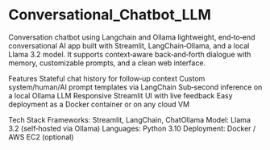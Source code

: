 # Conversational_Chatbot_LLM
Conversation chatbot using Langchain and Ollama
lightweight, end‑to‑end conversational AI app built with Streamlit, LangChain‑Ollama, and a local Llama 3.2 model. It supports context‑aware back‑and‑forth dialogue with memory, customizable prompts, and a clean web interface.

Features
Stateful chat history for follow‑up context
Custom system/human/AI prompt templates via LangChain
Sub‑second inference on a local Ollama LLM
Responsive Streamlit UI with live feedback
Easy deployment as a Docker container or on any cloud VM

Tech Stack
Frameworks: Streamlit, LangChain, ChatOllama
Model: Llama 3.2 (self‑hosted via Ollama)
Languages: Python 3.10
Deployment: Docker / AWS EC2 (optional)
